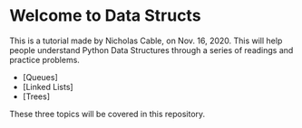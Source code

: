 # Welcome to Data Structs
This is a tutorial made by Nicholas Cable, on Nov. 16, 2020.
This will help people understand Python Data Structures through a series of readings and practice problems.

 - [Queues]
 - [Linked Lists]
 - [Trees]

These three topics will be covered in this repository.
